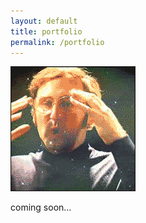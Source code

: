 ```yaml
---
layout: default
title: portfolio
permalink: /portfolio
---
```


<div class='container'>
  <div class='row'>
    <div class='text-center'>
    <p><img src="/assets/mind_blown.gif"/></p>
    coming soon...
    </div>
  </div>
</div>